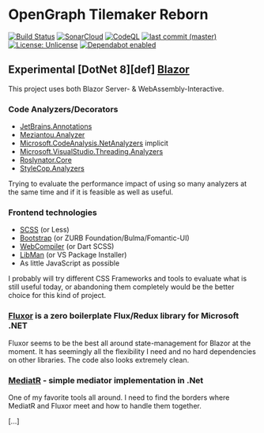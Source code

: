 # OpenGraph Tilemaker Reborn

[![Build Status](https://github.com/michaelvolz/OpenGraphTilemakerReborn/actions/workflows/dotnet.yml/badge.svg)](https://github.com/michaelvolz/OpenGraphTilemakerReborn/actions/workflows/dotnet.yml)
[![SonarCloud](https://github.com/michaelvolz/OpenGraphTilemakerReborn/actions/workflows/sonarcloud.yml/badge.svg)](https://github.com/michaelvolz/OpenGraphTilemakerReborn/actions/workflows/sonarcloud.yml)
[![CodeQL](https://github.com/michaelvolz/OpenGraphTilemakerReborn/actions/workflows/codeql.yml/badge.svg)](https://github.com/michaelvolz/OpenGraphTilemakerReborn/actions/workflows/codeql.yml)
[![last commit (master)](https://github.com/last-commit/michaelvolz/OpenGraphTilemakerReborn/develop.svg?label=last%20commit%20%28master%29)](https://github.com/michaelvolz/OpenGraphTilemakerReborn/commits/master)
[![License: Unlicense](https://img.shields.io/badge/license-Unlicense-blue.svg)](https://en.wikipedia.org/wiki/Unlicense)
[![Dependabot enabled](https://img.shields.io/badge/Dependabot-enabled-blue.svg)](https://docs.github.com/en/code-security/dependabot/working-with-dependabot)

## Experimental [DotNet 8][def] [Blazor](https://dotnet.microsoft.com/en-us/apps/aspnet/web-apps/blazor)

This project uses both Blazor Server- & WebAssembly-Interactive.

### Code Analyzers/Decorators

- [JetBrains.Annotations](https://www.jetbrains.com/help/resharper/Reference__Code_Annotation_Attributes.html)
- [Meziantou.Analyzer](https://github.com/meziantou/Meziantou.Analyzer)
- [Microsoft.CodeAnalysis.NetAnalyzers](https://github.com/dotnet/roslyn-analyzers) implicit
- [Microsoft.VisualStudio.Threading.Analyzers](https://github.com/Microsoft/vs-threading)
- [Roslynator.Core](https://github.com/dotnet/roslynator)
- [StyleCop.Analyzers](https://github.com/DotNetAnalyzers/StyleCopAnalyzers)

Trying to evaluate the performance impact of using so many analyzers at the same time and if it is feasible as well as useful.

### Frontend technologies

- [SCSS](https://sass-lang.com/documentation/syntax/) (or Less)
- [Bootstrap](https://getbootstrap.com/) (or ZURB Foundation/Bulma/Fomantic-UI)
- [WebCompiler](https://marketplace.visualstudio.com/items?itemName=MadsKristensen.WebCompiler) (or Dart SCSS)
- [LibMan](https://learn.microsoft.com/en-us/aspnet/core/client-side/libman/libman-vs?view=aspnetcore-8.0) (or VS Package Installer)
- As little JavaScript as possible

I probably will try different CSS Frameworks and tools to evaluate what is still useful today, or abandoning them completely would be the better choice for this kind of project.

### [Fluxor](https://github.com/mrpmorris/Fluxor) is a zero boilerplate Flux/Redux library for Microsoft .NET

Fluxor seems to be the best all around state-management for Blazor at the moment. It has seemingly all the flexibility I need and no hard dependencies on other libraries. The code also looks extremely clean.

### [MediatR](https://github.com/jbogard/MediatR) - simple mediator implementation in .Net

One of my favorite tools all around. I need to find the borders where MediatR and Fluxor meet and how to handle them together.

[...]
